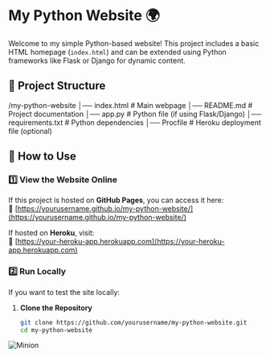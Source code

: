 # My Python Website 🌍

Welcome to my simple Python-based website! This project includes a basic HTML homepage (`index.html`) and can be extended using Python frameworks like Flask or Django for dynamic content.

## 📂 Project Structure

/my-python-website 
│── index.html # Main webpage 
│── README.md # Project documentation 
│── app.py # Python file (if using Flask/Django) 
│── requirements.txt # Python dependencies 
│── Procfile # Heroku deployment file (optional)

## 🚀 How to Use

### 1️⃣ View the Website Online  
If this project is hosted on **GitHub Pages**, you can access it here:  
🔗 [https://yourusername.github.io/my-python-website/](https://yourusername.github.io/my-python-website/)  

If hosted on **Heroku**, visit:  
🔗 [https://your-heroku-app.herokuapp.com](https://your-heroku-app.herokuapp.com)  

### 2️⃣ Run Locally  

If you want to test the site locally:  

1. **Clone the Repository**  
   ```bash
   git clone https://github.com/yourusername/my-python-website.git
   cd my-python-website

![Minion](https://bsmedia.business-standard.com/_media/bs/img/article/2023-12/18/full/1702881994-7927.png?im=FeatureCrop,size=(826,465))

